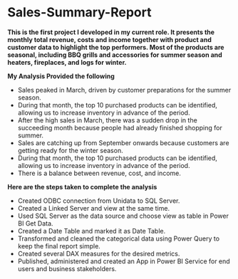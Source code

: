 # Sales-Summary-Report
**This is the first project I developed in my current role. It presents the monthly total revenue, costs and income together with product and customer data to highlight the top performers. Most of the products are seasonal, including BBQ grills and accessories for summer season and heaters, fireplaces, and logs for winter.**

**My Analysis Provided the following**

- Sales peaked in March, driven by customer preparations for the summer season.
- During that month, the top 10 purchased products can be identified, allowing us to increase inventory in advance of the period.
- After the high sales in March, there was a sudden drop in the succeeding month because people had already finished shopping for summer.
- Sales are catching up from September onwards because customers are getting ready for the winter season.
- During that month, the top 10 purchased products can be identified, allowing us to increase inventory in advance of the period.
- There is a balance between revenue, cost, and income.

**Here are the steps taken to complete the analysis**

- Created ODBC connection from Unidata to SQL Server.
- Created a Linked Server and view at the same time.
- Used SQL Server as the data source and choose view as table in Power BI Get Data.
- Created a Date Table and marked it as Date Table.
- Transformed and cleaned the categorical data using Power Query to keep the final report simple.
- Created several DAX measures for the desired metrics.
- Published, administered and created an App in Power BI Service for end users and business stakeholders.
